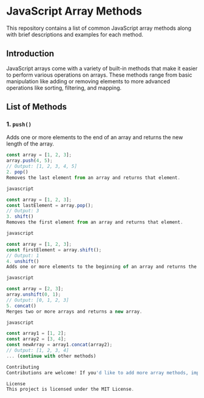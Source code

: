 # JavaScript Array Methods

This repository contains a list of common JavaScript array methods along with brief descriptions and examples for each method.

## Introduction

JavaScript arrays come with a variety of built-in methods that make it easier to perform various operations on arrays. These methods range from basic manipulation like adding or removing elements to more advanced operations like sorting, filtering, and mapping.

## List of Methods

### 1. `push()`

Adds one or more elements to the end of an array and returns the new length of the array.

```javascript
const array = [1, 2, 3];
array.push(4, 5);
// Output: [1, 2, 3, 4, 5]
2. pop()
Removes the last element from an array and returns that element.

javascript

const array = [1, 2, 3];
const lastElement = array.pop();
// Output: 3
3. shift()
Removes the first element from an array and returns that element.

javascript

const array = [1, 2, 3];
const firstElement = array.shift();
// Output: 1
4. unshift()
Adds one or more elements to the beginning of an array and returns the new length of the array.

javascript

const array = [2, 3];
array.unshift(0, 1);
// Output: [0, 1, 2, 3]
5. concat()
Merges two or more arrays and returns a new array.

javascript

const array1 = [1, 2];
const array2 = [3, 4];
const newArray = array1.concat(array2);
// Output: [1, 2, 3, 4]
... (continue with other methods)

Contributing
Contributions are welcome! If you'd like to add more array methods, improve descriptions, or fix errors, feel free to fork the repository and submit a pull request.

License
This project is licensed under the MIT License.






